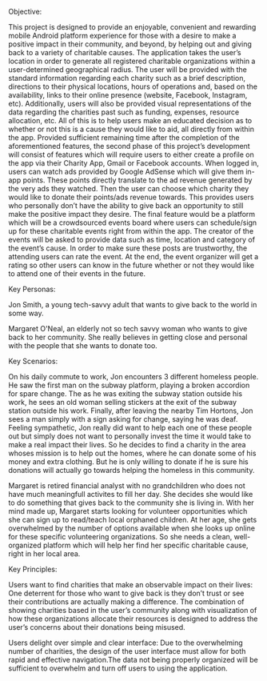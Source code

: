 Objective:

This project is designed to provide an enjoyable, convenient and rewarding mobile Android platform experience for those with a desire to make a positive impact in their community, and beyond, by helping out and giving back to a variety of charitable causes. The application takes the user’s location in order to generate all registered charitable organizations within a user-determined geographical radius. The user will be provided with the standard information regarding each charity such as a brief description, directions to their physical locations, hours of operations and, based on the availability, links to their online presence (website, Facebook, Instagram, etc). Additionally, users will also be provided visual representations of the data regarding the charities past such as funding, expenses, resource allocation, etc. All of this is to help users make an educated decision as to whether or not this is a cause they would like to aid, all directly from within the app. Provided sufficient remaining time after the completion of the aforementioned features, the second phase of this project’s development will consist of features which will require users to either create a profile on the app via their Charity App, Gmail or Facebook accounts. When logged in, users can watch ads provided by Google AdSense which will give them in-app points. These points directly translate to the ad revenue generated by the very ads they watched. Then the user can choose which charity they would like to donate their points/ads revenue towards. This provides users who personally don’t have the ability to give back an opportunity to still make the positive impact they desire. The final feature would be a platform which will be a crowdsourced events board where users can schedule/sign up for these charitable events right from within the app. The creator of the events will be asked to provide data such as time, location and category of the event’s cause. In order to make sure these posts are trustworthy, the attending users can rate the event. At the end, the event organizer will get a rating so other users can know in the future whether or not they would like to attend one of their events in the future.


Key Personas:

Jon Smith, a young tech-savvy adult that wants to give back to the world in some way.

Margaret O'Neal, an elderly not so tech savvy woman who wants to give back to her community. She really believes in getting close and personal with the people that she wants to donate too.


Key Scenarios:

On his daily commute to work, Jon encounters 3 different homeless people. He saw the first man on the subway platform, playing a broken accordion for spare change. The as he was exiting the subway station outside his work, he sees an old woman selling stickers at the exit of the subway station outside his work. Finally, after leaving the nearby Tim Hortons, Jon sees a man simply with a sign asking for change, saying he was deaf. Feeling sympathetic, Jon really did want to help each one of these people out but simply does not want to personally invest the time it would take to make a real impact their lives. So he decides to find a charity in the area whoses mission is to help out the homes, where he can donate some of his money and extra clothing. But he is only willing to donate if he is sure his donations will actually go towards helping the homeless in this community.

Margaret is retired financial analyst with no grandchildren who does not have much meaningfull activites to fill her day. She decides she would like to do something that gives back to the community she is living in. With her mind made up, Margaret starts looking for volunteer opportunities which she can sign up to read/teach local orphaned children. At her age, she gets overwhelmed by the number of options available when she looks up online for these specific volunteering organizations. So she needs a clean, well-organized platform which will help her find her specific charitable cause, right in her local area.


Key Principles:

Users want to find charities that make an observable impact on their lives: One deterrent for those who want to give back is they don’t trust or see their contributions are actually making a difference. The combination of showing charities based in the user’s community along with visualization of how these organizations allocate their resources is designed to address the user’s concerns about their donations being misused.

Users delight over simple and clear interface: Due to the overwhelming number of charities, the design of the user interface must allow for both rapid and effective navigation.The data not being properly organized will be sufficient to overwhelm and turn off users to using the application.
